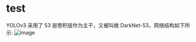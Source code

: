 # test
YOLOv3 采用了 53 层卷积层作为主干，又被叫做 DarkNet-53，网络结构如下所示:
![image](https://github.com/user-attachments/assets/e973cfd6-8323-4c53-b685-2d6a6da86846)



